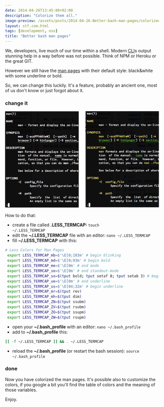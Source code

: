 ```yaml
---
date: 2014-04-26T13:45:00+02:00
description: "Colorize them all."
image-preview: /assets/posts/2014-04-26-Better-bash-man-pages/colorized-man-pages.png
layout: stf.com.html
tags: [development, osx]
title: "Better bash man pages"
---
```


We, developers, live much of our time within a shell.
Modern [CLI](http://en.wikipedia.org/wiki/Command-line_interface)s output
stunning help in a way before was not possible. Think of NPM or Heroku or the great
GIT.

However we still have the [man pages](http://en.wikipedia.org/wiki/Man_page) with their
default style: black&white with some underline or bold.

So, we can change this luckily. It's a feature, probably an ancient one, most of us
don't know or just forgot about it.

### change it

![standard man page VS. colorized man page](/assets/posts/2014-04-26-Better-bash-man-pages/colorized-man-pages.png)

How to do that:

- create a file called **.LESS_TERMCAP:** <code>touch ~/.LESS_TERMCAP</code>
- edit the **~/.LESS_TERMCAP** file with an editor: <code>nano ~/.LESS_TERMCAP</code>
- fill **~/.LESS_TERMCAP** with this:
```bash
# Less Colors for Man Pages
 export LESS_TERMCAP_mb=$'\E[0;103m' # begin blinking
 export LESS_TERMCAP_md=$'\E[0;93m' # begin bold
 export LESS_TERMCAP_me=$'\E[0m' # end mode
 export LESS_TERMCAP_se=$'\E[0m' # end standout-mode
 export LESS_TERMCAP_so=$(tput bold; tput setaf 8; tput setab 3) # begin standout-mode - info box
 export LESS_TERMCAP_ue=$'\E[0m' # end underline
 export LESS_TERMCAP_us=$'\E[04;32m' # begin underline
 export LESS_TERMCAP_mr=$(tput rev)
 export LESS_TERMCAP_mh=$(tput dim)
 export LESS_TERMCAP_ZN=$(tput ssubm)
 export LESS_TERMCAP_ZV=$(tput rsubm)
 export LESS_TERMCAP_ZO=$(tput ssupm)
 export LESS_TERMCAP_ZW=$(tput rsupm)
```

- open your **~/.bash_profile** with an editor: <code>nano ~/.bash_profile</code>
- add to **~/.bash_profile** this:
```bash
[[ -f ~/.LESS_TERMCAP ]] && . ~/.LESS_TERMCAP
```
- reload the **~/.bash_profile** (or restart the bash session): <code>source ~/.bash_profile</code>

### done

Now you have colorized the man pages. It's possible also to customize the colors,
if you google a bit you'll find the table of colors and the meaning of those variables.

Enjoy.
